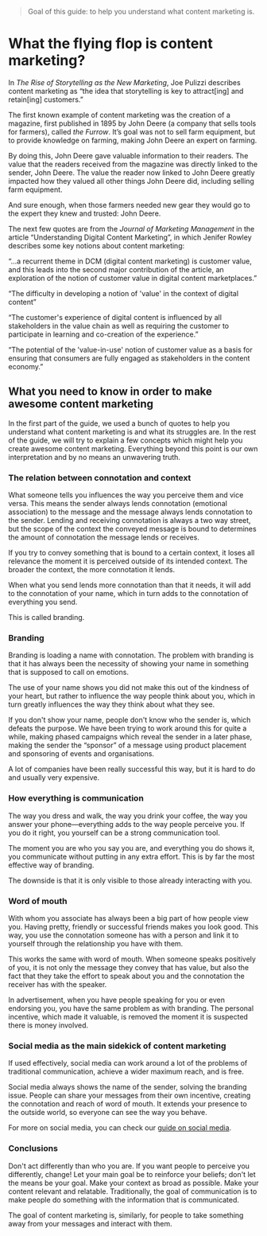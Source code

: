 > Goal of this guide: to help you understand what content marketing is.

# What the flying flop is content marketing?

In *The Rise of Storytelling as the New Marketing*, Joe Pulizzi describes content marketing as “the idea that storytelling is key to attract[ing] and retain[ing] customers.”

The first known example of content marketing was the creation of a magazine, first published in 1895 by John Deere (a company that sells tools for farmers), called *the Furrow*. It’s goal was not to sell farm equipment, but to provide knowledge on farming, making John Deere an expert on farming.

By doing this, John Deere gave valuable information to their readers. The value that the readers received from the magazine was directly linked to the sender, John Deere. The value the reader now linked to John Deere greatly impacted how they valued all other things John Deere did, including selling farm equipment.

And sure enough, when those farmers needed new gear they would go to the expert they knew and trusted: John Deere.

The next few quotes are from the *Journal of Marketing Management* in the article “Understanding Digital Content Marketing”, in which Jenifer Rowley describes some key notions about content marketing:

“...a recurrent theme in DCM (digital content marketing) is customer value, and this leads into the second major contribution of the article, an exploration of the notion of customer value in digital content marketplaces.”

“The difficulty in developing a notion of 'value' in the context of digital content”

“The customer's experience of digital content is influenced by all stakeholders in the value chain as well as requiring the customer to participate in learning and co-creation of the experience.”

“The potential of the 'value-in-use' notion of customer value as a basis for ensuring that consumers are fully engaged as stakeholders in the content economy.”

## What you need to know in order to make awesome content marketing

In the first part of the guide, we used a bunch of quotes to help you understand what content marketing is and what its struggles are. In the rest of the guide, we will try to explain a few concepts which might help you create awesome content marketing. Everything beyond this point is our own interpretation and by no means an unwavering truth.

### The relation between connotation and context

What someone tells you influences the way you perceive them and vice versa. This means the sender always lends connotation (emotional association) to the message and the message always lends connotation to the sender. Lending and receiving connotation is always a two way street, but the scope of the context the conveyed message is bound to determines the amount of connotation the message lends or receives.

If you try to convey something that is bound to a certain context, it loses all relevance the moment it is perceived outside of its intended context. The broader the context, the more connotation it lends.

When what you send lends more connotation than that it needs, it will add to the connotation of your name, which in turn adds to the connotation of everything you send.

This is called branding.

### Branding

Branding is loading a name with connotation. The problem with branding is that it has always been the necessity of showing your name in something that is supposed to call on emotions.

The use of your name shows you did not make this out of the kindness of your heart, but rather to influence the way people think about you, which in turn greatly influences the way they think about what they see.

If you don't show your name, people don't know who the sender is, which defeats the purpose. We have been trying to work around this for quite a while, making phased campaigns which reveal the sender in a later phase, making the sender the “sponsor” of a message using product placement and sponsoring of events and organisations.

A lot of companies have been really successful this way, but it is hard to do and usually very expensive.

### How everything is communication

The way you dress and walk, the way you drink your coffee, the way you answer your phone—everything adds to the way people perceive you. If you do it right, you yourself can be a strong communication tool.

The moment you are who you say you are, and everything you do shows it, you communicate without putting in any extra effort. This is by far the most effective way of branding.

The downside is that it is only visible to those already interacting with you.

### Word of mouth

With whom you associate has always been a big part of how people view you. Having pretty, friendly or successful friends makes you look good. This way, you use the connotation someone has with a person and link it to yourself through the relationship you have with them.

This works the same with word of mouth. When someone speaks positively of you, it is not only the message they convey that has value, but also the fact that they take the effort to speak about you and the connotation the receiver has with the speaker.

In advertisement, when you have people speaking for you or even endorsing you, you have the same problem as with branding. The personal incentive, which made it valuable, is removed the moment it is suspected there is money involved.

### Social media as the main sidekick of content marketing

If used effectively, social media can work around a lot of the problems of traditional communication, achieve a wider maximum reach, and is free.

Social media always shows the name of the sender, solving the branding issue. People can share your messages from their own incentive, creating the connotation and reach of word of mouth. It extends your presence to the outside world, so everyone can see the way you behave.

For more on social media, you can check our [guide on social media](.../use-social-media-as-comunication-tool).

### Conclusions

Don't act differently than who you are. If you want people to perceive you differently, change!
Let your main goal be to reinforce your beliefs; don't let the means be your goal. Make your context as broad as possible. Make your content relevant and relatable. Traditionally, the goal of communication is to make people do something with the information that is communicated. 

The goal of content marketing is, similarly, for people to take something away from your messages and interact with them.
